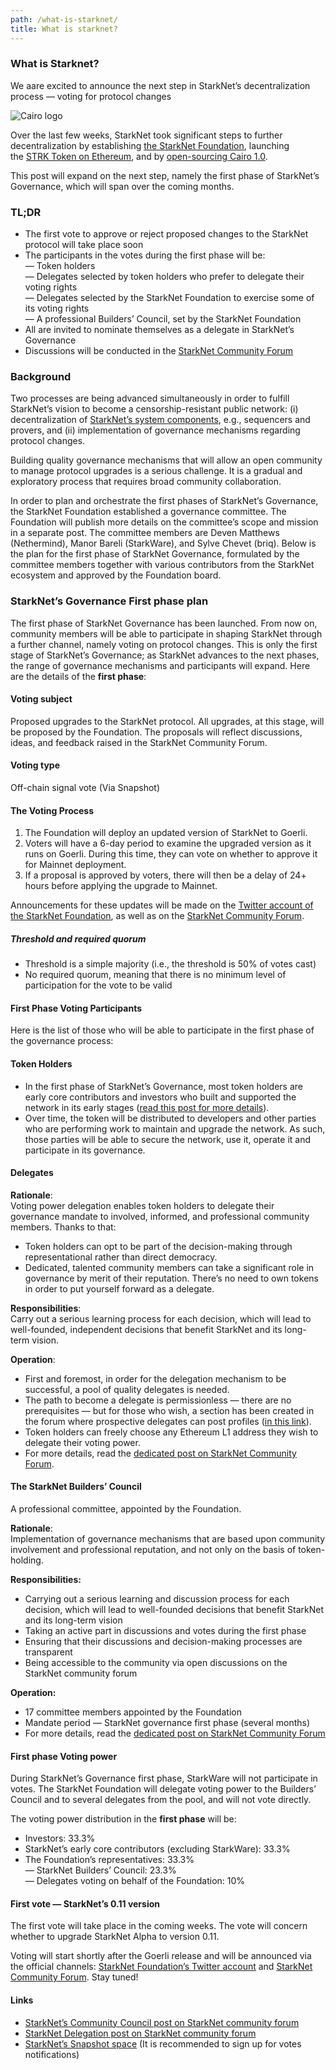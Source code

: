```yaml
---
path: /what-is-starknet/
title: What is starknet?
---
```

### What is Starknet?

We aare excited to announce the next step in StarkNet’s decentralization process — voting for protocol changes

![Cairo logo](https://lh3.googleusercontent.com/A24O3j4v2jhye6FdAWRIypjdtHj3TNRgFkuIYgnzjhVWSWbjEFHHT22QoNH1Tp0Z5tDSqy61asvLtphcp0yUmF4TUqFyH9y1ty4msk0UDBo1TyPHBvvEdnJtlyvJoa2QZ6HBYsGM "cairo logo")

Over the last few weeks, StarkNet took significant steps to further decentralization by establishing [the StarkNet Foundation](https://medium.com/@StarkNet_Foundation/welcome-to-the-world-starknet-foundation-7bd55d5dbc59), launching the [STRK Token on Ethereum](https://medium.com/starkware/starknet-token-is-deployed-on-ethereum-f27f0000b00c), and by [open-sourcing Cairo 1.0](https://medium.com/starkware/open-sourcing-cairo-1-0-b3100a664bb0).

This post will expand on the next step, namely the first phase of StarkNet’s Governance, which will span over the coming months.

### TL;DR

* The first vote to approve or reject proposed changes to the StarkNet protocol will take place soon
* The participants in the votes during the first phase will be:\
  — Token holders\
  — Delegates selected by token holders who prefer to delegate their voting rights\
  — Delegates selected by the StarkNet Foundation to exercise some of its voting rights\
  — A professional Builders’ Council, set by the StarkNet Foundation
* All are invited to nominate themselves as a delegate in StarkNet’s Governance
* Discussions will be conducted in the [StarkNet Community Forum](https://community.starknet.io/)

### Background

Two processes are being advanced simultaneously in order to fulfill StarkNet’s vision to become a censorship-resistant public network: (i) decentralization of [StarkNet’s system components](https://community.starknet.io/t/starknet-decentralized-protocol-introduction/2671), e.g., sequencers and provers, and (ii) implementation of governance mechanisms regarding protocol changes.

Building quality governance mechanisms that will allow an open community to manage protocol upgrades is a serious challenge. It is a gradual and exploratory process that requires broad community collaboration.

In order to plan and orchestrate the first phases of StarkNet’s Governance, the StarkNet Foundation established a governance committee. The Foundation will publish more details on the committee’s scope and mission in a separate post. The committee members are Deven Matthews (Nethermind), Manor Bareli (StarkWare), and Sylve Chevet (briq). Below is the plan for the first phase of StarkNet Governance, formulated by the committee members together with various contributors from the StarkNet ecosystem and approved by the Foundation board.

### StarkNet’s Governance First phase plan

The first phase of StarkNet Governance has been launched. From now on, community members will be able to participate in shaping StarkNet through a further channel, namely voting on protocol changes. This is only the first stage of StarkNet’s Governance; as StarkNet advances to the next phases, the range of governance mechanisms and participants will expand. Here are the details of the **first phase**:

#### **Voting subject**

Proposed upgrades to the StarkNet protocol. All upgrades, at this stage, will be proposed by the Foundation. The proposals will reflect discussions, ideas, and feedback raised in the StarkNet Community Forum.

#### Voting type

Off-chain signal vote (Via Snapshot)

#### The Voting Process

1. The Foundation will deploy an updated version of StarkNet to Goerli.
2. Voters will have a 6-day period to examine the upgraded version as it runs on Goerli. During this time, they can vote on whether to approve it for Mainnet deployment.
3. If a proposal is approved by voters, there will then be a delay of 24+ hours before applying the upgrade to Mainnet.

Announcements for these updates will be made on the [Twitter account of the StarkNet Foundation](https://twitter.com/StarkNetFndn), as well as on the [StarkNet Community Forum](https://community.starknet.io/).

##### Threshold and required quorum

* Threshold is a simple majority (i.e., the threshold is 50% of votes cast)
* No required quorum, meaning that there is no minimum level of participation for the vote to be valid

#### First Phase Voting Participants

Here is the list of those who will be able to participate in the first phase of the governance process:

#### Token Holders

* In the first phase of StarkNet’s Governance, most token holders are early core contributors and investors who built and supported the network in its early stages ([read this post for more details](https://medium.com/@starkware/part-3-starknet-token-design-5cc17af066c6)).
* Over time, the token will be distributed to developers and other parties who are performing work to maintain and upgrade the network. As such, those parties will be able to secure the network, use it, operate it and participate in its governance.

#### Delegates

**Rationale**:\
Voting power delegation enables token holders to delegate their governance mandate to involved, informed, and professional community members. Thanks to that:

* Token holders can opt to be part of the decision-making through representational rather than direct democracy.
* Dedicated, talented community members can take a significant role in governance by merit of their reputation. There’s no need to own tokens in order to put yourself forward as a delegate.

**Responsibilities**:\
Carry out a serious learning process for each decision, which will lead to well-founded, independent decisions that benefit StarkNet and its long-term vision.

**Operation**:

* First and foremost, in order for the delegation mechanism to be successful, a pool of quality delegates is needed.
* The path to become a delegate is permissionless — there are no prerequisites — but for those who wish, a section has been created in the forum where prospective delegates can post profiles ([in this link](https://community.starknet.io/t/delegate-profile-thread/4049)).
* Token holders can freely choose any Ethereum L1 address they wish to delegate their voting power.
* For more details, read the [dedicated post on StarkNet Community Forum](https://community.starknet.io/t/delegate-profile-thread/4049).

#### The StarkNet Builders’ Council

A professional committee, appointed by the Foundation.

**Rationale**:\
Implementation of governance mechanisms that are based upon community involvement and professional reputation, and not only on the basis of token-holding.

**Responsibilities:**

* Carrying out a serious learning and discussion process for each decision, which will lead to well-founded decisions that benefit StarkNet and its long-term vision
* Taking an active part in discussions and votes during the first phase
* Ensuring that their discussions and decision-making processes are transparent
* Being accessible to the community via open discussions on the StarkNet community forum

**Operation:**

* 17 committee members appointed by the Foundation
* Mandate period — StarkNet governance first phase (several months)
* For more details, read the [dedicated post on StarkNet Community Forum](https://community.starknet.io/t/starknet-builders-council-mission-statement/4045)

#### First phase Voting power

During StarkNet’s Governance first phase, StarkWare will not participate in votes. The StarkNet Foundation will delegate voting power to the Builders’ Council and to several delegates from the pool, and will not vote directly.

The voting power distribution in the **first phase** will be:

* Investors: 33.3%
* StarkNet’s early core contributors (excluding StarkWare): 33.3%
* The Foundation’s representatives: 33.3%\
  — StarkNet Builders’ Council: 23.3%\
  — Delegates voting on behalf of the Foundation: 10%

#### First vote — StarkNet’s 0.11 version

The first vote will take place in the coming weeks. The vote will concern whether to upgrade StarkNet Alpha to version 0.11.

Voting will start shortly after the Goerli release and will be announced via the official channels: [StarkNet Foundation’s Twitter account](https://twitter.com/StarkNetFndn) and [StarkNet Community Forum](https://community.starknet.io/). Stay tuned!

#### Links

* [StarkNet’s Community Council post on StarkNet community forum](https://community.starknet.io/t/builders-council-mission-statement/4045)
* [StarkNet Delegation post on StarkNet community forum](https://community.starknet.io/t/delegate-onboarding-announcement/4047)
* [StarkNet’s Snapshot space](https://snapshot.org/#/starknet.eth) (It is recommended to sign up for votes notifications)